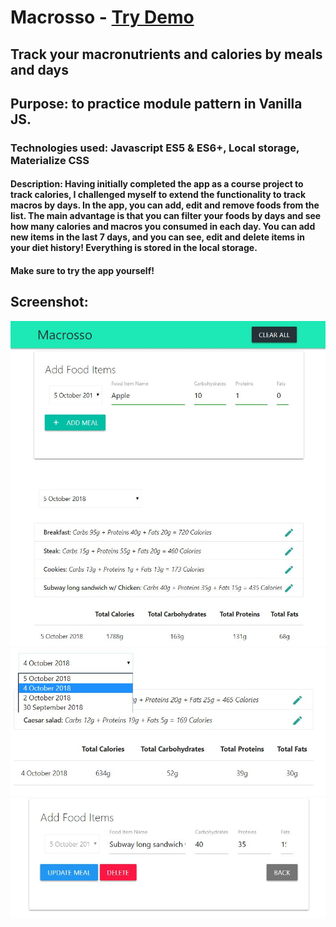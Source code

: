 # Macrosso - [Try Demo](https://assainov.github.io/macrosso)
## Track your macronutrients and calories by meals and days
## Purpose: to practice **module pattern** in Vanilla JS.
### Technologies used: Javascript ES5 & ES6+, Local storage, Materialize CSS

#### Description: Having initially completed the app as a course project to track calories, I challenged myself to extend the functionality to track macros by days. In the app, you can add, edit and remove foods from the list. The main advantage is that you can filter your foods by days and see how many calories and macros you consumed in each day. You can add new items in the last 7 days, and you can see, edit and delete items in your diet history! Everything is stored in the local storage.

#### Make sure to try the app yourself!

## Screenshot:
![Macrosso](1.JPG "Macrosso")
![Macrosso](2.JPG "Macrosso")
![Macrosso](3.JPG "Macrosso")